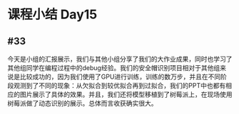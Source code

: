 # 课程小结 Day15

## #33

今天是小组的汇报展示，我们与其他小组分享了我们的大作业成果，同时也学习了其他组同学在编程过程中的debug经验。我们的安全帽识别项目相对于其他组来说是比较成功的，因为我们使用了GPU进行训练，训练的数万步，并且在不同阶段观测到了不同的现象：从欠拟合到较优拟合再到过拟合，我们的PPT中也都有相应的图片展示了具体的效果。并且，我们还将模型移植到了树莓派上，在现场使用树莓派做了动态识别的展示。总体而言收获确实很大。

